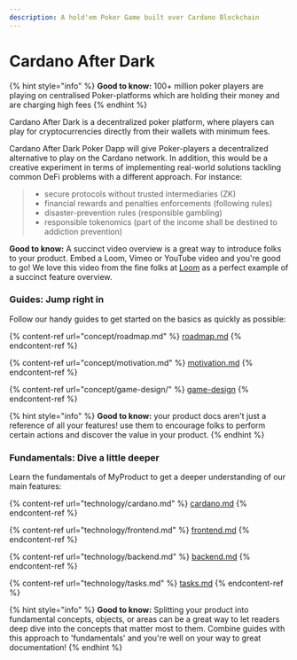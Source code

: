 ```yaml
---
description: A hold'em Poker Game built over Cardano Blockchain
---
```


# Cardano After Dark

{% hint style="info" %}
**Good to know:** 100+ million poker players are playing on centralised Poker-platforms which are holding their money and are charging high fees
{% endhint %}

Cardano After Dark is a decentralized poker platform, where players can play for cryptocurrencies directly from their wallets with minimum fees.

Cardano After Dark Poker Dapp will give Poker-players a decentralized alternative to play on the Cardano network. In addition, this would be a creative experiment in terms of implementing real-world solutions tackling common DeFi problems with a different approach. For instance:

> * secure protocols without trusted intermediaries (ZK)
> * financial rewards and penalties enforcements (following rules)
> * disaster-prevention rules (responsible gambling)
> * responsible tokenomics (part of the income shall be destined to addiction prevention)

>

**Good to know:** A succinct video overview is a great way to introduce folks to your product. Embed a Loom, Vimeo or YouTube video and you're good to go! We love this video from the fine folks at [Loom](https://loom.com) as a perfect example of a succinct feature overview.

### Guides: Jump right in

Follow our handy guides to get started on the basics as quickly as possible:

{% content-ref url="concept/roadmap.md" %}
[roadmap.md](concept/roadmap.md)
{% endcontent-ref %}

{% content-ref url="concept/motivation.md" %}
[motivation.md](concept/motivation.md)
{% endcontent-ref %}

{% content-ref url="concept/game-design/" %}
[game-design](concept/game-design/)
{% endcontent-ref %}

{% hint style="info" %}
**Good to know:** your product docs aren't just a reference of all your features! use them to encourage folks to perform certain actions and discover the value in your product.
{% endhint %}

### Fundamentals: Dive a little deeper

Learn the fundamentals of MyProduct to get a deeper understanding of our main features:

{% content-ref url="technology/cardano.md" %}
[cardano.md](technology/cardano.md)
{% endcontent-ref %}

{% content-ref url="technology/frontend.md" %}
[frontend.md](technology/frontend.md)
{% endcontent-ref %}

{% content-ref url="technology/backend.md" %}
[backend.md](technology/backend.md)
{% endcontent-ref %}

{% content-ref url="technology/tasks.md" %}
[tasks.md](technology/tasks.md)
{% endcontent-ref %}

{% hint style="info" %}
**Good to know:** Splitting your product into fundamental concepts, objects, or areas can be a great way to let readers deep dive into the concepts that matter most to them. Combine guides with this approach to 'fundamentals' and you're well on your way to great documentation!
{% endhint %}
